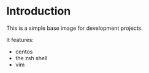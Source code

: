 Introduction
============

This is a simple base image for development projects.

It features:
* centos
* the zsh shell
* vim
